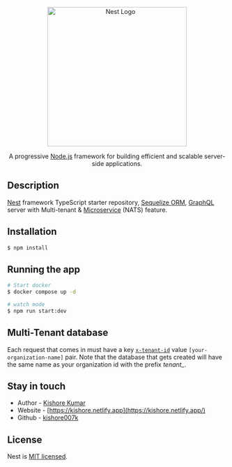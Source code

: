 <p align="center">
  <a href="http://nestjs.com/" target="blank"><img src="https://nestjs.com/img/logo_text.svg" width="320" alt="Nest Logo" /></a>
</p>

[circleci-image]: https://img.shields.io/circleci/build/github/nestjs/nest/master?token=abc123def456
[circleci-url]: https://circleci.com/gh/nestjs/nest

  <p align="center">A progressive <a href="http://nodejs.org" target="_blank">Node.js</a> framework for building efficient and scalable server-side applications.</p>

## Description

[Nest](https://github.com/nestjs/nest) framework TypeScript starter repository, [Sequelize ORM](https://sequelize.org/), [GraphQL](https://docs.nestjs.com/graphql/quick-start) server with Multi-tenant & [Microservice](https://docs.nestjs.com/microservices/basics) (NATS) feature.

## Installation

```bash
$ npm install
```

## Running the app

```bash
# Start docker
$ docker compose up -d

# watch mode
$ npm run start:dev
```

## Multi-Tenant database

Each request that comes in must have a key [`x-tenant-id`](apps/gateway/src/users/users.service.ts) value `[your-organization-name]` pair.
Note that the database that gets created will have the same name as your organization id with the prefix *tenant_*.

## Stay in touch

- Author - [Kishore Kumar](https://www.linkedin.com/in/kishore-kumar-6bb5801a2/)
- Website - [https://kishore.netlify.app](https://kishore.netlify.app/)
- Github - [kishore007k](https://github.com/kishore007k)

## License

Nest is [MIT licensed](LICENSE).
